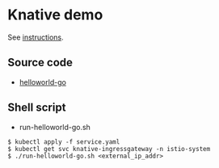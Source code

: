 # Knative demo

See [instructions](https://github.com/knative/docs/blob/master/install/getting-started-knative-app.md).

## Source code

- [helloworld-go](https://github.com/knative/docs/blob/master/serving/samples/helloworld-go/helloworld.go)

## Shell script

- run-helloworld-go.sh

```
$ kubectl apply -f service.yaml
$ kubectl get svc knative-ingressgateway -n istio-system
$ ./run-helloworld-go.sh <external_ip_addr>
```
